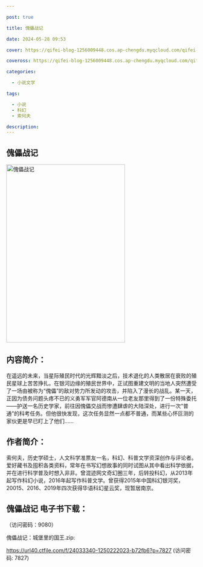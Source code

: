 ```yaml
---

post: true

title: 傀儡战记

date: 2024-05-28 09:53

cover: https://qifei-blog-1256009448.cos.ap-chengdu.myqcloud.com/qifei-blog/65f6e42b9f345e8d03326c9b.jpg

coveross: https://qifei-blog-1256009448.cos.ap-chengdu.myqcloud.com/qifei-blog/65f6e42b9f345e8d03326c9b.jpg

categories:

  - 小说文学

tags:

  - 小说
  - 科幻
  - 索何夫

description:
---
```


## 傀儡战记
<img alt="傀儡战记 " class="aligncenter loading" data-was-processed="true" decoding="async" fetchpriority="high" height="471" src="https://qifei-blog-1256009448.cos.ap-chengdu.myqcloud.com/qifei-blog/65f6e42b9f345e8d03326c9b.jpg " style="cursor: zoom-in;" width="314"/>

## 内容简介：

在遥远的未来，当星际殖民时代的光辉黯淡之后，技术退化的人类散居在衰败的殖民星球上苦苦挣扎。在银河边缘的殖民世界中，正试图重建文明的当地人突然遭受了一场由被称为“傀儡”的敌对势力所发动的攻击，并陷入了漫长的战乱。某一天，正因为债务问题头疼不已的义勇军军官阿德南从一位老友那里得到了一份特殊委托——护送一名历史学家，前往因傀儡交战而惨遭肆虐的大陆深处，进行一次“普通”的科考任务。但他很快发现，这次任务显然一点都不普通，而某些心怀叵测的家伙更是早已盯上了他们……

## 作者简介：

索何夫，历史学硕士，人文科学准票友一名，科幻、科普文学资深创作与评论者。爱好藏书及囤积各类资料，常年在书写幻想故事的同时试图从其中看出科学依据，并在进行科学普及时想入非非。曾混迹网文奇幻圈三年，后转投科幻，从2013年起写作科幻小说，2016年起写作科普文学。曾获得2015年中国科幻银河奖，20015、2016、2019年四次获得华语科幻星云奖，现暂居南京。

## 傀儡战记 电子书下载：

 （访问密码：9080）

傀儡战记：城堡里的国王.zip: 

https://url40.ctfile.com/f/24033340-1250222023-b72fb6?p=7827 (访问密码: 7827)
